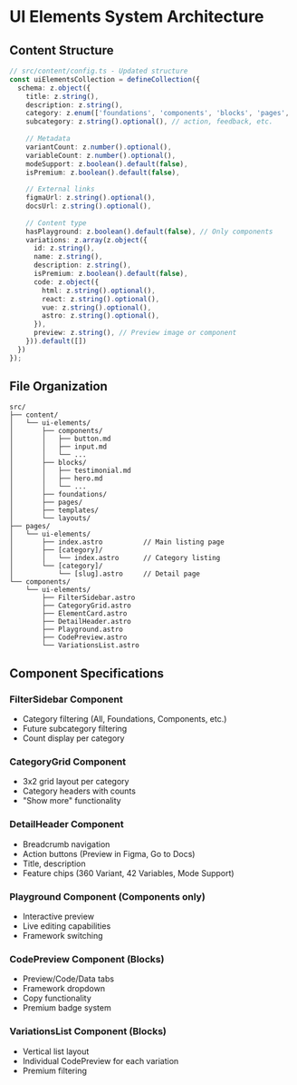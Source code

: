# UI Elements System Architecture

## Content Structure

```typescript
// src/content/config.ts - Updated structure
const uiElementsCollection = defineCollection({
  schema: z.object({
    title: z.string(),
    description: z.string(),
    category: z.enum(['foundations', 'components', 'blocks', 'pages', 'templates', 'layouts', 'free']),
    subcategory: z.string().optional(), // action, feedback, etc.
    
    // Metadata
    variantCount: z.number().optional(),
    variableCount: z.number().optional(),
    modeSupport: z.boolean().default(false),
    isPremium: z.boolean().default(false),
    
    // External links
    figmaUrl: z.string().optional(),
    docsUrl: z.string().optional(),
    
    // Content type
    hasPlayground: z.boolean().default(false), // Only components
    variations: z.array(z.object({
      id: z.string(),
      name: z.string(),
      description: z.string(),
      isPremium: z.boolean().default(false),
      code: z.object({
        html: z.string().optional(),
        react: z.string().optional(),
        vue: z.string().optional(),
        astro: z.string().optional(),
      }),
      preview: z.string(), // Preview image or component
    })).default([])
  })
});
```

## File Organization

```
src/
├── content/
│   └── ui-elements/
│       ├── components/
│       │   ├── button.md
│       │   ├── input.md
│       │   └── ...
│       ├── blocks/
│       │   ├── testimonial.md
│       │   ├── hero.md
│       │   └── ...
│       ├── foundations/
│       ├── pages/
│       ├── templates/
│       └── layouts/
├── pages/
│   └── ui-elements/
│       ├── index.astro          // Main listing page
│       ├── [category]/
│       │   └── index.astro      // Category listing
│       └── [category]/
│           └── [slug].astro     // Detail page
└── components/
    └── ui-elements/
        ├── FilterSidebar.astro
        ├── CategoryGrid.astro
        ├── ElementCard.astro
        ├── DetailHeader.astro
        ├── Playground.astro
        ├── CodePreview.astro
        └── VariationsList.astro
```

## Component Specifications

### FilterSidebar Component
- Category filtering (All, Foundations, Components, etc.)
- Future subcategory filtering
- Count display per category

### CategoryGrid Component  
- 3x2 grid layout per category
- Category headers with counts
- "Show more" functionality

### DetailHeader Component
- Breadcrumb navigation
- Action buttons (Preview in Figma, Go to Docs)
- Title, description
- Feature chips (360 Variant, 42 Variables, Mode Support)

### Playground Component (Components only)
- Interactive preview
- Live editing capabilities
- Framework switching

### CodePreview Component (Blocks)
- Preview/Code/Data tabs
- Framework dropdown
- Copy functionality
- Premium badge system

### VariationsList Component (Blocks)
- Vertical list layout
- Individual CodePreview for each variation
- Premium filtering